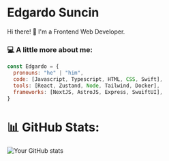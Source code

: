 # Edgardo Suncin

Hi there! 👋 I'm a Frontend Web Developer.

### 💻 A little more about me:
```javascript
const Edgardo = {
  pronouns: "he" | "him",
  code: [Javascript, Typescript, HTML, CSS, Swift],
  tools: [React, Zustand, Node, Tailwind, Docker],
  frameworks: [NextJS, AstroJS, Express, SwuiftUI],
}
```

# 📊 GitHub Stats:
![Your GitHub stats](https://github-readme-stats.vercel.app/api?username=ed4n&show_icons=true)

